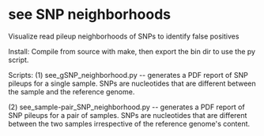 # see SNP neighborhoods
Visualize read pileup neighborhoods of SNPs to identify false positives


Install:
Compile from source with make, then export the bin dir to use the py script.


Scripts:
(1) see_gSNP_neighborhood.py -- generates a PDF report of SNP pileups for a single sample. SNPs are nucleotides that are different between the sample and the reference genome.

(2) see_sample-pair_SNP_neighborhood.py -- generates a PDF report of SNP pileups for a pair of samples. SNPs are nucleotides that are different between the two samples irrespective of the reference genome's content.